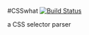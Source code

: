 #CSSwhat [![Build Status](https://secure.travis-ci.org/fb55/CSSwhat.png?branch=master)](http://travis-ci.org/fb55/CSSwhat)

a CSS selector parser
